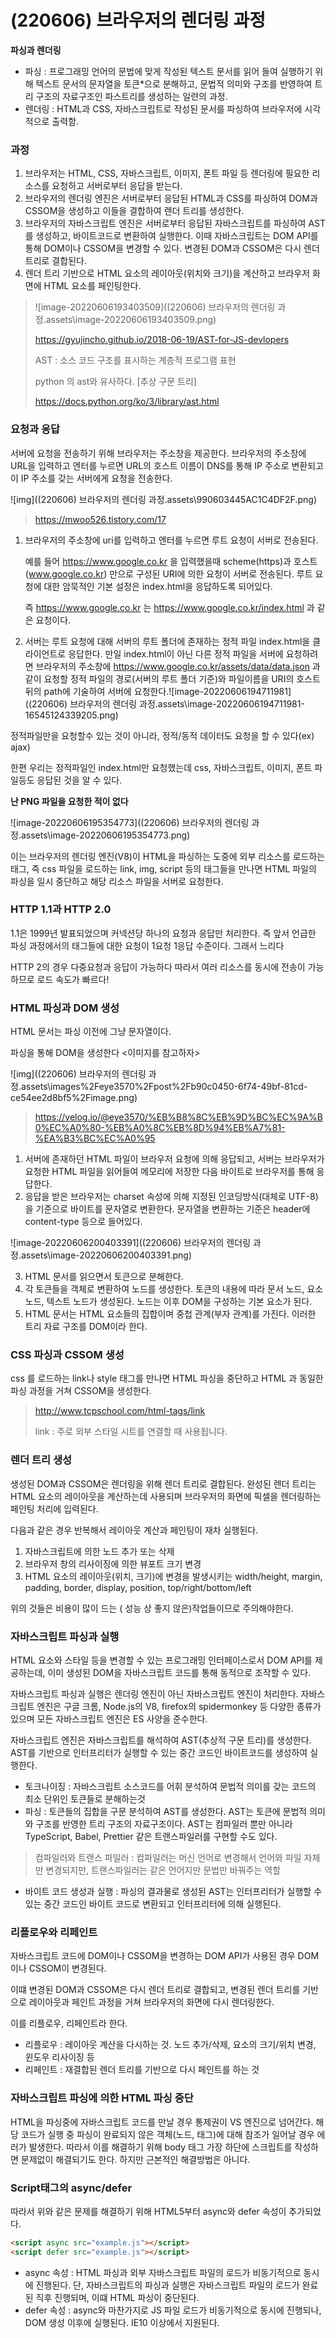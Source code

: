# (220606) 브라우저의 렌더링 과정



**파싱과 렌더링**

- 파싱 : 프로그래밍 언어의 문법에 맞게 작성된 텍스트 문서를 읽어 들여 실행하기 위해 텍스트 문서의 문자열을 토큰*으로 분해하고, 문법적 의미와 구조를 반영하여 트리 구조의 자료구조인 파스트리를 생성하는 일련의 과정.
- 렌더링 : HTML과 CSS, 자바스크립트로 작성된 문서를 파싱하여 브라우저에 시각적으로 출력함.

<!--토큰 : 문법적으로 더 나눌 수 없는 코드의 기본 요소-->

### 과정

1. 브라우저는 HTML, CSS, 자바스크립트, 이미지, 폰트 파일 등 렌더링에 필요한 리소스를 요청하고 서버로부터 응답을 받는다.
2. 브라우저의 렌더링 엔진은 서버로부터 응답된 HTML과 CSS를 파싱하여 DOM과 CSSOM을 생성하고 이들을 결합하여 렌더 트리를 생성한다.
3. 브라우저의 자바스크립트 엔진은 서버로부터 응답된 자바스크립트를 파싱하여 AST를 생성하고, 바이트코드로 변환하여 실행한다. 이때 자바스크립트는 DOM API를 통해 DOM이나 CSSOM을 변경할 수 있다. 변경된 DOM과 CSSOM은 다시 렌더트리로 결합된다.
4. 렌더 트리 기반으로 HTML 요소의 레이아웃(위치와 크기)을 계산하고 브라우저 화면에 HTML 요소를 페인팅한다.

> ![image-20220606193403509]((220606) 브라우저의 렌더링 과정.assets\image-20220606193403509.png)
>
> https://gyujincho.github.io/2018-06-19/AST-for-JS-devlopers
>
> AST : 소스 코드 구조를 표시하는 계층적 프로그램 표현
>
> python 의 ast와 유사하다. [추상 구문 트리]
>
> https://docs.python.org/ko/3/library/ast.html

### 요청과 응답

서버에 요청을 전송하기 위해 브라우저는 주소창을 제공한다. 브라우저의 주소창에 URL을 입력하고 엔터를 누르면 URL의 호스트 이름이 DNS를 통해 IP 주소로 변환되고 이 IP 주소를 갖는 서버에게 요청을 전송한다.

![img]((220606) 브라우저의 렌더링 과정.assets\990603445AC1C4DF2F.png)

> https://mwoo526.tistory.com/17

1. 브라우저의 주소창에 uri를 입력하고 엔터를 누르면 루트 요청이 서버로 전송된다.

   예를 들어 https://www.google.co.kr 을 입력했을때 scheme(https)과 호스트(www.google.co.kr) 만으로 구성된 URI에 의한 요청이 서버로 전송된다. 루트 요청에 대한 암묵적인 기본 설정은 index.html을 응답하도록 되어있다.

   즉 https://www.google.co.kr 는 https://www.google.co.kr/index.html 과 같은 요청이다.

2. 서버는 루트 요청에 대해 서버의 루트 폴더에 존재하는 정적 파일 index.html을 클라이언트로 응답한다. 만일 index.html이 아닌 다른 정적 파일을 서버에 요청하려면 브라우저의 주소창에 https://www.google.co.kr/assets/data/data.json 과 같이 요청할 정적 파일의 경로(서버의 루트 폴더 기준)와 파일이름을 URI의 호스트 뒤의 path에 기술하여 서버에 요청한다.![image-20220606194711981]((220606) 브라우저의 렌더링 과정.assets\image-20220606194711981-16545124339205.png)

정적파일만을 요청할수 있는 것이 아니라, 정적/동적 데이터도 요청을 할 수 있다(ex) ajax)



한편 우리는 정적파일인 index.html만 요청했는데 css, 자바스크립트, 이미지, 폰트 파일등도 응답된 것을 알 수 있다.

**난 PNG 파일을 요청한 적이 없다**

![image-20220606195354773]((220606) 브라우저의 렌더링 과정.assets\image-20220606195354773.png)

이는 브라우저의 렌더링 엔진(V8)이 HTML을 파싱하는 도중에 외부 리소스를 로드하는 태그, 즉 css 파일을 로드하는 link, img, script 등의 태그들을 만나면 HTML 파일의 파싱을 일시 중단하고 해당 리소스 파일을 서버로 요청한다.





### HTTP 1.1과 HTTP 2.0

1.1은 1999년 발표되었으며 커넥션당 하나의 요청과 응답만 처리한다. 즉 앞서 언급한 파싱 과정에서의 태그들에 대한 요청이 1요청 1응답 수준이다. 그래서 느리다

HTTP 2의 경우 다중요청과 응답이 가능하다 따라서 여러 리소스를 동시에 전송이 가능하므로 로드 속도가 빠르다!



### HTML 파싱과 DOM 생성

HTML 문서는 파싱 이전에 그냥 문자열이다.

파싱을 통해 DOM을 생성한다 <이미지를 참고하자>

![img]((220606) 브라우저의 렌더링 과정.assets\images%2Feye3570%2Fpost%2Fb90c0450-6f74-49bf-81cd-ce54ee2d8bf5%2Fimage.png)

> https://velog.io/@eye3570/%EB%B8%8C%EB%9D%BC%EC%9A%B0%EC%A0%80-%EB%A0%8C%EB%8D%94%EB%A7%81-%EA%B3%BC%EC%A0%95

1. 서버에 존재하던 HTML 파일이 브라우저 요청에 의해 응답되고, 서버는 브라우저가 요청한 HTML 파일을 읽어들여 메모리에 저장한 다음 바이트로 브라우저를 통해 응답한다.
2. 응답을 받은 브라우저는 charset 속성에 의해 지정된 인코딩방식(대체로 UTF-8)을 기준으로 바이트를 문자열로 변환한다. 문자열을 변환하는 기준은 header에 content-type  등으로 들어있다.

![image-20220606200403391]((220606) 브라우저의 렌더링 과정.assets\image-20220606200403391.png)

3. HTML 문서를 읽으면서 토큰으로 분해한다.
4. 각 토큰들을 객체로 변환하여 노드를 생성한다. 토큰의 내용에 따라 문서 노드, 요소 노드, 텍스트 노드가 생성된다. 노드는 이후 DOM을 구성하는 기본 요소가 된다.
5. HTML 문서는 HTML 요소들의 집합이며 중첩 관계(부자 관계)를 가진다. 이러한 트리 자료 구조를 DOM이라 한다.



### CSS 파싱과 CSSOM 생성

css 를 로드하는 link나 style 태그를 만나면 HTML 파싱을 중단하고 HTML 과 동일한 파싱 과정을 거쳐 CSSOM을 생성한다.

> http://www.tcpschool.com/html-tags/link
>
> link : 주로 외부 스타일 시트를 연결할 때 사용됩니다.



### 렌더 트리 생성

생성된 DOM과 CSSOM은 렌더링을 위해 렌더 트리로 결합된다. 완성된 렌더 트리는 HTML 요소의 레이아웃을 계산하는데 사용되며 브라우저의 화면에 픽셀을 렌더링하는 페인팅 처리에 입력된다.



다음과 같은 경우 반복해서 레이아웃 계산과 페인팅이 재차 실행된다.

1. 자바스크립트에 의한 노드 추가 또는 삭제
2. 브라우저 창의 리사이징에 의한 뷰포트 크기 변경
3. HTML 요소의 레이아웃(위치, 크기)에 변경을 발생시키는 width/height, margin, padding, border, display, position, top/right/bottom/left

위의 것들은 비용이 많이 드는 ( 성능 상 좋지 않은)작업들이므로 주의해야한다.



### 자바스크립트 파싱과 실행

HTML 요소와 스타일 등을 변경할 수 있는 프로그래밍 인터페이스로서 DOM API를 제공하는데, 이미 생성된 DOM을 자바스크립트 코드를 통해 동적으로 조작할 수 있다.

자바스크립트 파싱과 실행은 렌더링 엔진이 아닌 자바스크립트 엔진이 처리한다. 자바스크립트 엔진은 구글 크롬, Node.js의 V8, firefox의 spidermonkey 등 다양한 종류가 있으며 모든 자바스크립트 엔진은 ES 사양을 준수한다.

자바스크립트 엔진은 자바스크립트를 해석하여 AST(추상적 구문 트리)를 생성한다. AST를 기반으로 인터프리터가 실행할 수 있는 중간 코드인 바이트코드를 생성하여 실행한다.

- 토크나이징 : 자바스크립트 소스코드를 어휘 분석하여 문법적 의미를 갖는 코드의 최소 단위인 토큰들로 분해하는것
- 파싱 : 토큰들의 집합을 구문 분석하여 AST를 생성한다. AST는 토큰에 문법적 의미와 구조를 반영한 트리 구조의 자료구조이다. AST는 컴파일러 뿐만 아니라 TypeScript, Babel, Prettier 같은 트랜스파일러를 구현할 수도 있다.

> 컴파일러와 트랜스 파일러 : 컴파일러는 머신 언어로 변경해서 언어와 파일 자체만 변경되지만, 트랜스파일러는 같은 언어지만 문법만 바꿔주는 역할

- 바이트 코드 생성과 실행 : 파싱의 결과물로 생성된 AST는 인터프리터가 실행할 수 있는 중간 코드인 바이트 코드로 변환되고 인터프리터에 의해 실행된다.



### 리플로우와 리페인트

자바스크립트 코드에 DOM이나 CSSOM을 변경하는 DOM API가 사용된 경우 DOM이나 CSSOM이 변경된다.

이떄 변경된 DOM과 CSSOM은 다시 렌더 트리로 결합되고, 변경된 렌더 트리를 기반으로 레이아웃과 페인트 과정을 거쳐 브라우저의 화면에 다시 렌더링한다.

이를 리플로우, 리페인트라 한다.

- 리플로우 : 레이아웃 계산을 다시하는 것. 노드 추가/삭제, 요소의 크기/위치 변경, 윈도우 리사이징 등 
- 리페인트 : 재결합된 렌더 트리를 기반으로 다시 페인트를 하는 것



### 자바스크립트 파싱에 의한 HTML 파싱 중단

HTML을 파싱중에 자바스크립트 코드를 만날 경우 통제권이 VS 엔진으로 넘어간다. 해당 코드가 실행 중 파싱이 완료되지 않은 객체(노드, 태그)에 대해 참조가 일어날 경우 에러가 발생한다. 따라서 이를 해결하기 위해 body 태그 가장 하단에 스크립트를 작성하면 문제없이 해결되기도 한다. 하지만 근본적인 해결방법은 아니다.



### Script태그의 async/defer 

따라서 위와 같은 문제를 해결하기 위해 HTML5부터 async와 defer 속성이 추가되었다.

```html
<script async src="example.js"></script>
<script defer src="example.js"></script>
```

- async 속성 : HTML 파싱과 외부 자바스크립트 파일의 로드가 비동기적으로 동시에 진행된다. 단, 자바스크립트의 파싱과 실행은 자바스크립트 파일의 로드가 완료된 직후 진행되며, 이떄 HTML 파싱이 중단된다.
- defer 속성 : async와 마찬가지로 JS 파일 로드가 비동기적으로 동시에 진행되나, DOM 생성 이후에 실행된다. IE10 이상에서 지원된다.
